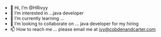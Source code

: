 - 👋 Hi, I’m @HRivyy
- 👀 I’m interested in ...java developer
- 🌱 I’m currently learning ...
- 💞️ I’m looking to collaborate on ... java developer for my hiring
- 📫 How to reach me ... please email me at ivy@cobdenandcarter.com

<!---
HRivyy/HRivyy is a ✨ special ✨ repository because its `README.md` (this file) appears on your GitHub profile.
You can click the Preview link to take a look at your changes.
--->
